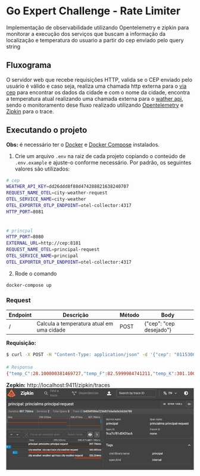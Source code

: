 # Go Expert Challenge - Rate Limiter

Implementação de observabilidade utilizando Opentelemetry e zipkin para monitorar a execução dos serviços que buscam a informação da localização e temperatura do usuario a partir do cep enviado pelo query string

## Fluxograma

O servidor web que recebe requisições HTTP, valida se o CEP enviado pelo usuário é válido e caso seja, realiza uma chamada http externa para o [via cep](https://viacep.com.br/) para encontrar os dados da cidade e com o nome da cidade, encontra a temperatura atual realizando uma chamada externa para o [wather api](https://www.weatherapi.com/), sendo o monitoramento dese fluxo realizado utilizando [Opentelemetry](https://opentelemetry.io/) e [Zipkin](https://zipkin.io/) para o trace.

## Executando o projeto

**Obs:** é necessário ter o [Docker](https://www.docker.com/) e [Docker Compose](https://docs.docker.com/compose/) instalados.

1. Crie um arquivo `.env` na raiz de cada projeto copiando o conteúdo de `.env.example` e ajuste-o conforme necessário. Por padrão, os seguintes valores são utilizados:

```sh
# cep
WEATHER_API_KEY=dd26ddd8f88d474288821638240707
REQUEST_NAME_OTEL=city-weather-request
OTEL_SERVICE_NAME=city-weather
OTEL_EXPORTER_OTLP_ENDPOINT=otel-collector:4317
HTTP_PORT=8081


# princpal
HTTP_PORT=8080
EXTERNAL_URL=http://cep:8181
REQUEST_NAME_OTEL=principal-request
OTEL_SERVICE_NAME=principal
OTEL_EXPORTER_OTLP_ENDPOINT=otel-collector:4317
```

2. Rode o comando

```
docker-compose up
```

### Request

| Endpoint | Descrição                                 | Método | Body |
| -------- | ----------------------------------------- | ------ | --------- |
| /        | Calcula a temperatura atual em uma cidade | POST    | {"cep": "cep desejado"}   |

**Requisição:**

```sh
$ curl -X POST -H "Content-Type: application/json" -d '{"cep": "01153000"}' http://localhost:8080/

# Response
{"temp_C":28.100000381469727,"temp_F":82.5999984741211,"temp_K":301.1000061035156}
```
**Zepkin:**
http://localhost:9411/zipkin/traces
![alt text](img/zepkin.png)
